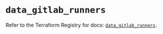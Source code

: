 # `data_gitlab_runners`

Refer to the Terraform Registry for docs: [`data_gitlab_runners`](https://registry.terraform.io/providers/gitlabhq/gitlab/17.10.0/docs/data-sources/runners).
